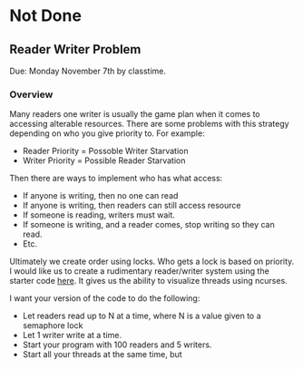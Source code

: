 # Not Done
## Reader Writer Problem
Due: Monday November 7th by classtime.

### Overview

Many readers one writer is usually the game plan when it comes to accessing alterable resources. There are some problems 
with this strategy depending on who you give priority to. For example:

- Reader Priority = Possoble Writer Starvation
- Writer Priority = Possible Reader Starvation

Then there are ways to implement who has what access:

- If anyone is writing, then no one can read
- If anyone is writing, then readers can still access resource
- If someone is reading, writers must wait.
- If someone is writing, and a reader comes, stop writing so they can read.
- Etc.

Ultimately we create order using locks. Who gets a lock is based on priority. I would like us to create 
a rudimentary reader/writer system using the starter code [here](./starter_code.py). It gives us the ability to visualize threads using ncurses. 

I want your version of the code to do the following:

- Let readers read up to N at a time, where N is a value given to a semaphore lock
- Let 1 writer write at a time.
- Start your program with 100 readers and 5 writers.
- Start all your threads at the same time, but 

